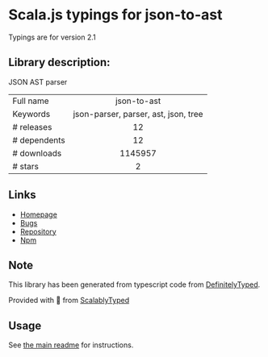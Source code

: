 
# Scala.js typings for json-to-ast

Typings are for version 2.1

## Library description:
JSON AST parser

|                    |                 |
| ------------------ | :-------------: |
| Full name          | json-to-ast |
| Keywords           | json-parser, parser, ast, json, tree |
| # releases         | 12 |
| # dependents       | 12 |
| # downloads        | 1145957 |
| # stars            | 2 |

## Links
- [Homepage](https://github.com/vtrushin/json-to-ast)
- [Bugs](https://github.com/vtrushin/json-to-ast/issues)
- [Repository](https://github.com/vtrushin/json-to-ast)
- [Npm](https://www.npmjs.com/package/json-to-ast)
    


## Note
This library has been generated from typescript code from [DefinitelyTyped](https://definitelytyped.org).

Provided with :purple_heart: from [ScalablyTyped](https://github.com/oyvindberg/ScalablyTyped)

## Usage
See [the main readme](../../readme.md) for instructions.


